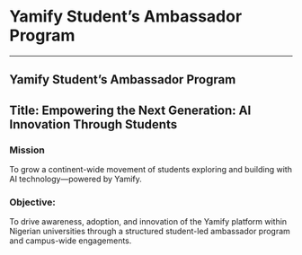 # Yamify Student’s Ambassador Program
---

## Yamify Student’s Ambassador Program
Title: Empowering the Next Generation: AI Innovation Through Students
---

### Mission

To grow a continent-wide movement of students exploring and building with AI technology—powered by Yamify.


### Objective:

To drive awareness, adoption, and innovation of the Yamify platform within Nigerian universities through a structured student-led ambassador program and campus-wide engagements.